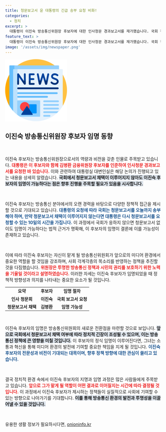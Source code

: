 ```yaml
---
title: 청문보고서 윤 대통령의 긴급 송부 요청 비화!
categories:
  - 정치
excerpt: >
  대통령이 이진숙 방송통신위원장 후보자에 대한 인사청문 경과보고서를 재가했습니다. 국회 청문보고서 채택이 불발돼도 임명이 가능하다는 지침이 나와 정치권에 긴장이 감돌고 있습니다! 클릭해 자세히 알아보세요.
feature_text: >
  대통령이 이진숙 방송통신위원장 후보자에 대한 인사청문 경과보고서를 재가했습니다. 국회 청문보고서 채택이 불발돼도 임명이 가능하다는 지침이 나와 정치권에 긴장이 감돌고 있습니다! 클릭해 자세히 알아보세요.
image: '/assets/img/newspaper.png'
---
```


<p><img src="/assets/img/newspaper.png" alt="kimp 속보" /></p>

<h2 data-ke-size="size26">이진숙 방송통신위원장 후보자 임명 동향</h2>

<p data-ke-size="size16">&nbsp;</p>

<p>이진숙 후보자는 방송통신위원장으로서의 역량과 비전을 갖춘 인물로 주목받고 있습니다. <b><span style="color: #ee2323;">대통령은 이 후보자와 함께 김병환 금융위원장 후보자를 인준하여 인사청문 경과보고서를 요청한 바 있습니다.</span></b> 이와 관련하여 대통령실 대변인실은 해당 논의가 진행되고 있는 내용을 상세히 알렸습니다. <b><span style="background-color: #21538527;">국회에서 청문보고서 채택이 이루어지지 않아도 이진숙 후보자의 임명이 가능하다는 점은 향후 진행을 주목할 필요가 있음을 시사합니다.</span></b> </p>

<p data-ke-size="size16">&nbsp;</p>

<p>이진숙 후보자는 방송통신 분야에서의 오랜 경력을 바탕으로 다양한 정책적 접근을 제시할 것으로 기대되고 있습니다. <b><span style="color: #1a5490;">대통령의 요청에 따라 국회는 청문보고서를 오늘까지 송부해야 하며, 만약 청문보고서 채택이 이루어지지 않는다면 대통령은 다시 청문보고서를 요청할 수 있는 10일의 시간을 가집니다.</span></b> 이 과정에서 국회가 응하지 않으면 청문보고서 없이도 임명이 가능하다는 법적 근거가 명확해, 이 후보자의 임명이 결론에 이를 가능성이 존재하고 있습니다. </p>

<p data-ke-size="size16">&nbsp;</p>

<p>이에 따라 이진숙 후보자는 자신이 맡게 될 방송통신위원회가 앞으로의 미디어 환경에서 중요한 역할을 할 것임을 강조하며, 사회 각계각층의 목소리를 반영하는 정책을 추진할 것을 다짐했습니다. <b><span style="color: #ee2323;">위원장은 투명한 방송통신 정책과 시민의 권리를 보호하기 위한 노력을 기울일 것이라고 설명하였습니다.</span></b> 이러한 자세는 이진숙 후보자가 임명되었을 때 정책적 방향성과 의지를 나타내는 중요한 요소가 될 것입니다. </p>

<table style="width: 100%; border-collapse: collapse;">
<tr>
<td style="text-align: center; height: 17px;"><b>요약</b></td>
<td style="text-align: center; height: 17px;"><b>후보자</b></td>
<td style="text-align: center; height: 17px;"><b>임명 절차</b></td>
</tr>
<tr>
<td style="text-align: center; height: 17px;"><b>인사 청문회</b></td>
<td style="text-align: center; height: 17px;"><b>이진숙</b></td>
<td style="text-align: center; height: 17px;"><b>국회 보고서 요청</b></td>
</tr>
<tr>
<td style="text-align: center; height: 17px;"><b>청문보고서 채택</b></td>
<td style="text-align: center; height: 17px;"><b>김병환</b></td>
<td style="text-align: center; height: 17px;"><b>임명 가능성</b></td>
</tr>
</table>

<p data-ke-size="size16">&nbsp;</p>

<p>이진숙 후보자의 임명은 방송통신위원회의 새로운 전환점을 마련할 것으로 보입니다. <b><span style="background-color: #21538527;">앞으로 국회에서 청문보고서 채택 여부에 따라 정치적 긴장이 조성될 수 있으며, 이는 방송통신 정책에 큰 영향을 미칠 것입니다.</span></b> 이 후보자의 정식 임명이 이루어진다면, 그녀는 소통과 혁신을 통해 미디어 환경의 발전에 기여할 중요한 책임을 지게 될 것입니다. <b><span style="color: #1a5490;">이진숙 후보자의 전문성과 비전이 기대되는 대목이며, 향후 정책 방향에 대한 관심이 쏠리고 있습니다.</span></b></p>

<p data-ke-size="size16">&nbsp;</p>

<p>결국 정치적 환경 속에서 이진숙 후보자의 지명과 임명 과정은 많은 사람들에게 주목받고 있습니다. <b><span style="color: #ee2323;">앞으로 그가 맡게 될 역할이 어떤 결과로 이어질지는 시간에 따라 결정될 것입니다.</span></b> 이 과정에서 이진숙 후보자가 제시하는 정책들이 실질적으로 사회에 기여할 수 있는 방향으로 나아가기를 기대합니다. <b><span style="background-color: #21538527;">이를 통해 방송통신 환경의 발전과 투명성을 이끌어낼 수 있을 것입니다.</span></b></p>

<p data-ke-size="size16">&nbsp;</p>
유용한 생활 정보가 필요하시다면, <a href="https://onioninfo.kr" rel="dofollow">onioninfo.kr</a>


